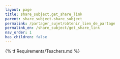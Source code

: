 ```yaml
---
layout: page
title: share_subject.get_share_link
parent: share_subject.share_subject
permalink: /partager_sujet/obtenir_lien_de_partage
permalink_en: /share_subject/get_share_link
nav_order: 1
has_children: false
---
```


{% tf Requirements/Teachers.md %}